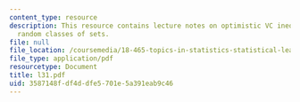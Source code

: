 ```yaml
---
content_type: resource
description: This resource contains lecture notes on optimistic VC inequality for
  random classes of sets.
file: null
file_location: /coursemedia/18-465-topics-in-statistics-statistical-learning-theory-spring-2007/3587148fdf4ddfe5701e5a391eab9c46_l31.pdf
file_type: application/pdf
resourcetype: Document
title: l31.pdf
uid: 3587148f-df4d-dfe5-701e-5a391eab9c46
---
```

